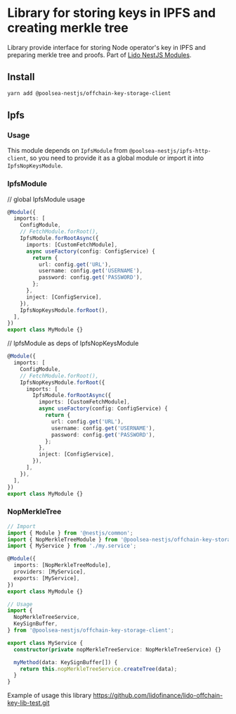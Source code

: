 # Library for storing keys in IPFS and creating merkle tree

Library provide interface for storing Node operator's key in IPFS and preparing merkle tree and proofs.
Part of [Lido NestJS Modules](https://github.com/lidofinance/lido-nestjs-modules/#readme).

## Install

```bash
yarn add @poolsea-nestjs/offchain-key-storage-client
```

## Ipfs

### Usage

This module depends on `IpfsModule` from `@poolsea-nestjs/ipfs-http-client`, so you need to provide it as a global module or import it into `IpfsNopKeysModule`.

### IpfsModule

// global IpfsModule usage

```ts
@Module({
  imports: [
    ConfigModule,
    // FetchModule.forRoot(),
    IpfsModule.forRootAsync({
      imports: [CustomFetchModule],
      async useFactory(config: ConfigService) {
        return {
          url: config.get('URL'),
          username: config.get('USERNAME'),
          password: config.get('PASSWORD'),
        };
      },
      inject: [ConfigService],
    }),
    IpfsNopKeysModule.forRoot(),
  ],
})
export class MyModule {}
```

// IpfsModule as deps of IpfsNopKeysModule

```ts
@Module({
  imports: [
    ConfigModule,
    // FetchModule.forRoot(),
    IpfsNopKeysModule.forRoot({
      imports: [
        IpfsModule.forRootAsync({
          imports: [CustomFetchModule],
          async useFactory(config: ConfigService) {
            return {
              url: config.get('URL'),
              username: config.get('USERNAME'),
              password: config.get('PASSWORD'),
            };
          },
          inject: [ConfigService],
        }),
      ],
    }),
  ],
})
export class MyModule {}
```

### NopMerkleTree

```ts
// Import
import { Module } from '@nestjs/common';
import { NopMerkleTreeModule } from '@poolsea-nestjs/offchain-key-storage-client';
import { MyService } from './my.service';

@Module({
  imports: [NopMerkleTreeModule],
  providers: [MyService],
  exports: [MyService],
})
export class MyModule {}

// Usage
import {
  NopMerkleTreeService,
  KeySignBuffer,
} from '@poolsea-nestjs/offchain-key-storage-client';

export class MyService {
  constructor(private nopMerkleTreeService: NopMerkleTreeService) {}

  myMethod(data: KeySignBuffer[]) {
    return this.nopMerkleTreeService.createTree(data);
  }
}
```

Example of usage this library https://github.com/lidofinance/lido-offchain-key-lib-test.git
